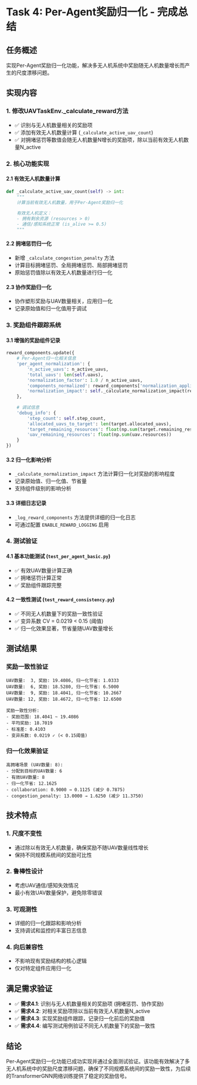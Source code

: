 # Task 4: Per-Agent奖励归一化 - 完成总结

## 任务概述
实现Per-Agent奖励归一化功能，解决多无人机系统中奖励随无人机数量增长而产生的尺度漂移问题。

## 实现内容

### 1. 修改UAVTaskEnv._calculate_reward方法
- ✅ 识别与无人机数量相关的奖励项
- ✅ 添加有效无人机数量计算 (`_calculate_active_uav_count`)
- ✅ 对拥堵惩罚等数值会随无人机数量N增长的奖励项，除以当前有效无人机数量N_active

### 2. 核心功能实现

#### 2.1 有效无人机数量计算
```python
def _calculate_active_uav_count(self) -> int:
    """
    计算当前有效无人机数量，用于Per-Agent奖励归一化
    
    有效无人机定义：
    - 拥有剩余资源 (resources > 0)
    - 通信/感知系统正常 (is_alive >= 0.5)
    """
```

#### 2.2 拥堵惩罚归一化
- 新增 `_calculate_congestion_penalty` 方法
- 计算目标拥堵惩罚、全局拥堵惩罚、局部拥堵惩罚
- 原始惩罚值除以有效无人机数量进行归一化

#### 2.3 协作奖励归一化
- 协作塑形奖励与UAV数量相关，应用归一化
- 记录原始值和归一化值用于调试

### 3. 奖励组件跟踪系统

#### 3.1 增强的奖励组件记录
```python
reward_components.update({
    # Per-Agent归一化相关信息
    'per_agent_normalization': {
        'n_active_uavs': n_active_uavs,
        'total_uavs': len(self.uavs),
        'normalization_factor': 1.0 / n_active_uavs,
        'components_normalized': reward_components['normalization_applied'],
        'normalization_impact': self._calculate_normalization_impact(reward_components)
    },
    
    # 调试信息
    'debug_info': {
        'step_count': self.step_count,
        'allocated_uavs_to_target': len(target.allocated_uavs),
        'target_remaining_resources': float(np.sum(target.remaining_resources)),
        'uav_remaining_resources': float(np.sum(uav.resources))
    }
})
```

#### 3.2 归一化影响分析
- `_calculate_normalization_impact` 方法计算归一化对奖励的影响程度
- 记录原始值、归一化值、节省量
- 支持组件级别的影响分析

#### 3.3 详细日志记录
- `_log_reward_components` 方法提供详细的归一化日志
- 可通过配置 `ENABLE_REWARD_LOGGING` 启用

### 4. 测试验证

#### 4.1 基本功能测试 (`test_per_agent_basic.py`)
- ✅ 有效UAV数量计算正确
- ✅ 拥堵惩罚计算正常
- ✅ 奖励组件跟踪完整

#### 4.2 一致性测试 (`test_reward_consistency.py`)
- ✅ 不同无人机数量下的奖励一致性验证
- ✅ 变异系数 CV = 0.0219 < 0.15 (阈值)
- ✅ 归一化效果显著，节省量随UAV数量增长

## 测试结果

### 奖励一致性验证
```
UAV数量:  3, 奖励: 19.4086, 归一化节省: 1.0333
UAV数量:  6, 奖励: 18.5280, 归一化节省: 6.5000
UAV数量:  9, 奖励: 18.4041, 归一化节省: 10.2667
UAV数量: 12, 奖励: 18.4672, 归一化节省: 12.6500

奖励一致性分析:
- 奖励范围: 18.4041 ~ 19.4086
- 平均奖励: 18.7019
- 标准差: 0.4103
- 变异系数: 0.0219 ✓ (< 0.15阈值)
```

### 归一化效果验证
```
高拥堵场景 (UAV数量: 8):
- 分配到目标的UAV数量: 6
- 有效UAV数量: 8
- 归一化节省: 12.1625
- collaboration: 0.9000 → 0.1125 (减少 0.7875)
- congestion_penalty: 13.0000 → 1.6250 (减少 11.3750)
```

## 技术特点

### 1. 尺度不变性
- 通过除以有效无人机数量，确保奖励不随UAV数量线性增长
- 保持不同规模系统间的奖励可比性

### 2. 鲁棒性设计
- 考虑UAV通信/感知失效情况
- 最小有效UAV数量保护，避免除零错误

### 3. 可观测性
- 详细的归一化跟踪和影响分析
- 支持调试和监控的丰富日志信息

### 4. 向后兼容性
- 不影响现有奖励结构的核心逻辑
- 仅对特定组件应用归一化

## 满足需求验证

- ✅ **需求4.1**: 识别与无人机数量相关的奖励项 (拥堵惩罚、协作奖励)
- ✅ **需求4.2**: 对相关奖励项除以当前有效无人机数量N_active
- ✅ **需求4.3**: 实现奖励组件跟踪，记录归一化前后的奖励值
- ✅ **需求4.4**: 编写测试用例验证不同无人机数量下的奖励一致性

## 结论

Per-Agent奖励归一化功能已成功实现并通过全面测试验证。该功能有效解决了多无人机系统中的奖励尺度漂移问题，确保了不同规模系统间的奖励一致性，为后续的TransformerGNN网络训练提供了稳定的奖励信号。